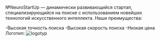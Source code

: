 

№NeuroStartUp — динамически развивающийся стартап, специализирующийся на поиске с использованием новейших технологий искусственного интеллекта. Наши преимущества:

-Высокая точность поиска
-Высокая скорость поиска
-Низкая цена
Логотип:
![logotyp](https://raw.githubusercontent.com/netology-ds-team/git-homeworks/main/1_self/logo.png)


